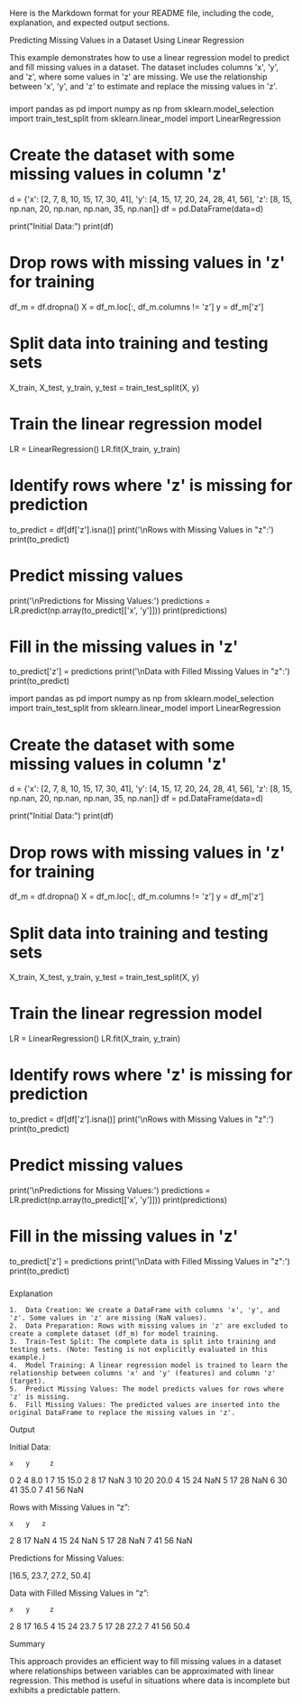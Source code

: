 Here is the Markdown format for your README file, including the code, explanation, and expected output sections.

Predicting Missing Values in a Dataset Using Linear Regression

This example demonstrates how to use a linear regression model to predict and fill missing values in a dataset. The dataset includes columns 'x', 'y', and 'z', where some values in 'z' are missing. We use the relationship between 'x', 'y', and 'z' to estimate and replace the missing values in 'z'.

###

import pandas as pd
import numpy as np
from sklearn.model_selection import train_test_split
from sklearn.linear_model import LinearRegression

# Create the dataset with some missing values in column 'z'

d = {'x': [2, 7, 8, 10, 15, 17, 30, 41], 'y': [4, 15, 17, 20, 24, 28, 41, 56], 'z': [8, 15, np.nan, 20, np.nan, np.nan, 35, np.nan]}
df = pd.DataFrame(data=d)

print("Initial Data:")
print(df)

# Drop rows with missing values in 'z' for training

df_m = df.dropna()
X = df_m.loc[:, df_m.columns != 'z']
y = df_m['z']

# Split data into training and testing sets

X_train, X_test, y_train, y_test = train_test_split(X, y)

# Train the linear regression model

LR = LinearRegression()
LR.fit(X_train, y_train)

# Identify rows where 'z' is missing for prediction

to_predict = df[df['z'].isna()]
print('\nRows with Missing Values in "z":')
print(to_predict)

# Predict missing values

print('\nPredictions for Missing Values:')
predictions = LR.predict(np.array(to_predict[['x', 'y']]))
print(predictions)

# Fill in the missing values in 'z'

to_predict['z'] = predictions
print('\nData with Filled Missing Values in "z":')
print(to_predict)

import pandas as pd
import numpy as np
from sklearn.model_selection import train_test_split
from sklearn.linear_model import LinearRegression

# Create the dataset with some missing values in column 'z'

d = {'x': [2, 7, 8, 10, 15, 17, 30, 41], 'y': [4, 15, 17, 20, 24, 28, 41, 56], 'z': [8, 15, np.nan, 20, np.nan, np.nan, 35, np.nan]}
df = pd.DataFrame(data=d)

print("Initial Data:")
print(df)

# Drop rows with missing values in 'z' for training

df_m = df.dropna()
X = df_m.loc[:, df_m.columns != 'z']
y = df_m['z']

# Split data into training and testing sets

X_train, X_test, y_train, y_test = train_test_split(X, y)

# Train the linear regression model

LR = LinearRegression()
LR.fit(X_train, y_train)

# Identify rows where 'z' is missing for prediction

to_predict = df[df['z'].isna()]
print('\nRows with Missing Values in "z":')
print(to_predict)

# Predict missing values

print('\nPredictions for Missing Values:')
predictions = LR.predict(np.array(to_predict[['x', 'y']]))
print(predictions)

# Fill in the missing values in 'z'

to_predict['z'] = predictions
print('\nData with Filled Missing Values in "z":')
print(to_predict)

###

Explanation

    1.	Data Creation: We create a DataFrame with columns 'x', 'y', and 'z'. Some values in 'z' are missing (NaN values).
    2.	Data Preparation: Rows with missing values in 'z' are excluded to create a complete dataset (df_m) for model training.
    3.	Train-Test Split: The complete data is split into training and testing sets. (Note: Testing is not explicitly evaluated in this example.)
    4.	Model Training: A linear regression model is trained to learn the relationship between columns 'x' and 'y' (features) and column 'z' (target).
    5.	Predict Missing Values: The model predicts values for rows where 'z' is missing.
    6.	Fill Missing Values: The predicted values are inserted into the original DataFrame to replace the missing values in 'z'.

Output

Initial Data:

    x   y     z

0 2 4 8.0
1 7 15 15.0
2 8 17 NaN
3 10 20 20.0
4 15 24 NaN
5 17 28 NaN
6 30 41 35.0
7 41 56 NaN

Rows with Missing Values in “z”:

    x   y   z

2 8 17 NaN
4 15 24 NaN
5 17 28 NaN
7 41 56 NaN

Predictions for Missing Values:

[16.5, 23.7, 27.2, 50.4]

Data with Filled Missing Values in “z”:

    x   y     z

2 8 17 16.5
4 15 24 23.7
5 17 28 27.2
7 41 56 50.4

Summary

This approach provides an efficient way to fill missing values in a dataset where relationships between variables can be approximated with linear regression. This method is useful in situations where data is incomplete but exhibits a predictable pattern.

